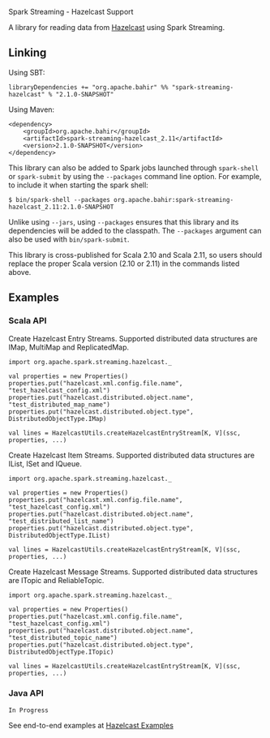 Spark Streaming - Hazelcast Support


A library for reading data from [Hazelcast](https://hazelcast.org/) using Spark Streaming. 

## Linking

Using SBT:

    libraryDependencies += "org.apache.bahir" %% "spark-streaming-hazelcast" % "2.1.0-SNAPSHOT"

Using Maven:

    <dependency>
        <groupId>org.apache.bahir</groupId>
        <artifactId>spark-streaming-hazelcast_2.11</artifactId>
        <version>2.1.0-SNAPSHOT</version>
    </dependency>

This library can also be added to Spark jobs launched through `spark-shell` or `spark-submit` by using the `--packages` command line option.
For example, to include it when starting the spark shell:

    $ bin/spark-shell --packages org.apache.bahir:spark-streaming-hazelcast_2.11:2.1.0-SNAPSHOT

Unlike using `--jars`, using `--packages` ensures that this library and its dependencies will be added to the classpath.
The `--packages` argument can also be used with `bin/spark-submit`.

This library is cross-published for Scala 2.10 and Scala 2.11, so users should replace the proper Scala version (2.10 or 2.11) in the commands listed above.

## Examples


### Scala API

Create Hazelcast Entry Streams. Supported distributed data structures are IMap, MultiMap and ReplicatedMap.

    import org.apache.spark.streaming.hazelcast._
    
    val properties = new Properties()
    properties.put("hazelcast.xml.config.file.name", "test_hazelcast_config.xml")
    properties.put("hazelcast.distributed.object.name", "test_distributed_map_name")
    properties.put("hazelcast.distributed.object.type", DistributedObjectType.IMap)
    
    val lines = HazelcastUtils.createHazelcastEntryStream[K, V](ssc, properties, ...)
    
Create Hazelcast Item Streams. Supported distributed data structures are IList, ISet and IQueue.

    import org.apache.spark.streaming.hazelcast._
    
    val properties = new Properties()
    properties.put("hazelcast.xml.config.file.name", "test_hazelcast_config.xml")
    properties.put("hazelcast.distributed.object.name", "test_distributed_list_name")
    properties.put("hazelcast.distributed.object.type", DistributedObjectType.IList)
    
    val lines = HazelcastUtils.createHazelcastEntryStream[K, V](ssc, properties, ...)
    
Create Hazelcast Message Streams. Supported distributed data structures are ITopic and ReliableTopic.

    import org.apache.spark.streaming.hazelcast._
    
    val properties = new Properties()
    properties.put("hazelcast.xml.config.file.name", "test_hazelcast_config.xml")
    properties.put("hazelcast.distributed.object.name", "test_distributed_topic_name")
    properties.put("hazelcast.distributed.object.type", DistributedObjectType.ITopic)
    
    val lines = HazelcastUtils.createHazelcastEntryStream[K, V](ssc, properties, ...)

### Java API

    In Progress

See end-to-end examples at [Hazelcast Examples](https://github.com/apache/bahir/tree/master/streaming-hazelcast/examples)